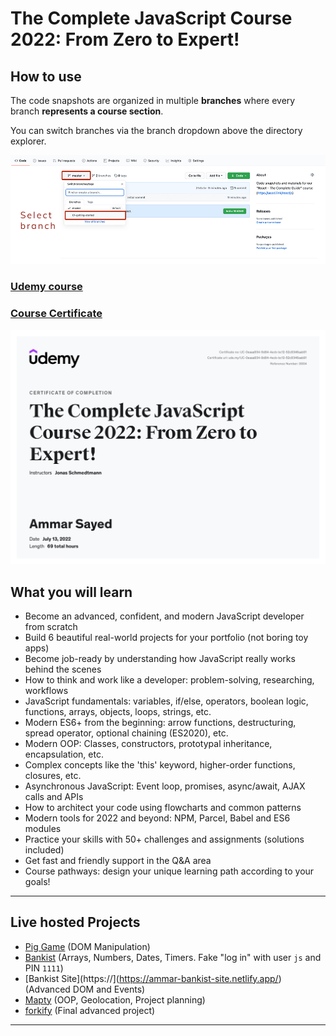 # The Complete JavaScript Course 2022: From Zero to Expert!

## How to use

The code snapshots are organized in multiple **branches** where every branch **represents a course section**.

You can switch branches via the branch dropdown above the directory explorer.

![Click on the branch dropdown and then select the appropriate branch for the course section you're looking for](./selecting-a-branch.jpg)


### [Udemy course](https://www.udemy.com/course/the-complete-javascript-course/)

### [Course Certificate](https://www.udemy.com/certificate/UC-0eaaa934-9d84-4ecb-bc12-52c8346aab91/)
![](./javascript.jpg)

## What you will learn

- Become an advanced, confident, and modern JavaScript developer from scratch
- Build 6 beautiful real-world projects for your portfolio (not boring toy apps)
- Become job-ready by understanding how JavaScript really works behind the scenes
- How to think and work like a developer: problem-solving, researching, workflows
- JavaScript fundamentals: variables, if/else, operators, boolean logic, functions, arrays, objects, loops, strings, etc.
- Modern ES6+ from the beginning: arrow functions, destructuring, spread operator, optional chaining (ES2020), etc.
- Modern OOP: Classes, constructors, prototypal inheritance, encapsulation, etc.
- Complex concepts like the 'this' keyword, higher-order functions, closures, etc.
- Asynchronous JavaScript: Event loop, promises, async/await, AJAX calls and APIs
- How to architect your code using flowcharts and common patterns
- Modern tools for 2022 and beyond: NPM, Parcel, Babel and ES6 modules
- Practice your skills with 50+ challenges and assignments (solutions included)
- Get fast and friendly support in the Q&A area
- Course pathways: design your unique learning path according to your goals!

---

## Live hosted Projects

- [Pig Game](https://ammar-pig-game.netlify.app/) (DOM Manipulation)
- [Bankist](https://ammar-bankist-app.netlify.app/) (Arrays, Numbers, Dates, Timers. Fake "log in" with user `js` and PIN `1111`)
- [Bankist Site](https://](https://ammar-bankist-site.netlify.app/) (Advanced DOM and Events)
- [Mapty](https://ammar-mapty-site.netlify.app/) (OOP, Geolocation, Project planning)
- [forkify](https://ammar-forkify-app.netlify.app) (Final advanced project)

---
